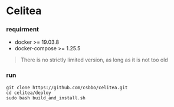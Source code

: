 # Celitea

### requirment
- docker >= 19.03.8
- docker-compose >= 1.25.5

> There is no strictly limited version, as long as it is not too old

### run
```shell script
git clone https://github.com/csbbo/celitea.git
cd celitea/deploy
sudo bash build_and_install.sh
```
